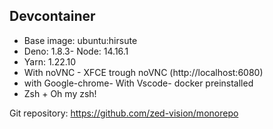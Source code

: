 ## Devcontainer

- Base image: ubuntu:hirsute
- Deno: 1.8.3- Node: 14.16.1
- Yarn: 1.22.10
- With noVNC - XFCE trough noVNC (http://localhost:6080)
- with Google-chrome- With Vscode- docker preinstalled
- Zsh + Oh my zsh!

Git repository: https://github.com/zed-vision/monorepo
